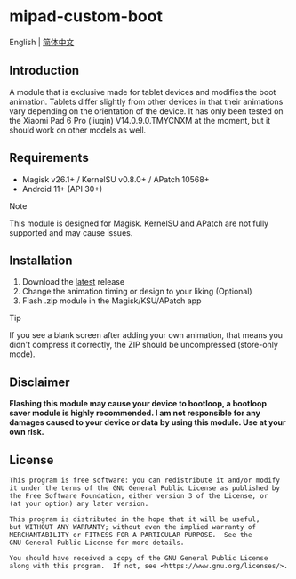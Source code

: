 # mipad-custom-boot
English | [简体中文](/README_zh-CN.md)

## Introduction
A module that is exclusive made for tablet devices and modifies the boot animation. Tablets differ slightly from other devices in that their animations vary depending on the orientation of the device. It has only been tested on the Xiaomi Pad 6 Pro (liuqin) V14.0.9.0.TMYCNXM at the moment, but it should work on other models as well.

## Requirements
- Magisk v26.1+ / KernelSU v0.8.0+ / APatch 10568+
- Android 11+ (API 30+)
> [!NOTE]
> This module is designed for Magisk. KernelSU and APatch are not fully supported and may cause issues.

## Installation
1. Download the [latest](https://github.com/G0246/mipad-custom-boot/releases/latest) release
2. Change the animation timing or design to your liking (Optional)
3. Flash .zip module in the Magisk/KSU/APatch app
> [!TIP]
> If you see a blank screen after adding your own animation, that means you didn't compress it correctly, the ZIP should be uncompressed (store-only mode).

## Disclaimer
**Flashing this module may cause your device to bootloop, a bootloop saver module is highly recommended. I am not responsible for any damages caused to your device or data by using this module. Use at your own risk.**

## License
    This program is free software: you can redistribute it and/or modify
    it under the terms of the GNU General Public License as published by
    the Free Software Foundation, either version 3 of the License, or
    (at your option) any later version.

    This program is distributed in the hope that it will be useful,
    but WITHOUT ANY WARRANTY; without even the implied warranty of
    MERCHANTABILITY or FITNESS FOR A PARTICULAR PURPOSE.  See the
    GNU General Public License for more details.

    You should have received a copy of the GNU General Public License
    along with this program.  If not, see <https://www.gnu.org/licenses/>.
